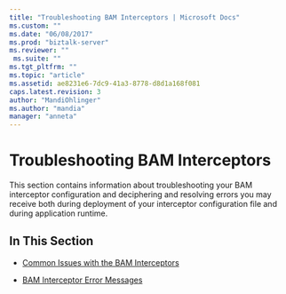 ```yaml
---
title: "Troubleshooting BAM Interceptors | Microsoft Docs"
ms.custom: ""
ms.date: "06/08/2017"
ms.prod: "biztalk-server"
ms.reviewer: ""
 ms.suite: ""
ms.tgt_pltfrm: ""
ms.topic: "article"
ms.assetid: ae8231e6-7dc9-41a3-8778-d8d1a168f081
caps.latest.revision: 3
author: "MandiOhlinger"
ms.author: "mandia"
manager: "anneta"
---
```

# Troubleshooting BAM Interceptors
This section contains information about troubleshooting your BAM interceptor configuration and deciphering and resolving errors you may receive both during deployment of your interceptor configuration file and during application runtime.  
  
## In This Section  
  
-   [Common Issues with the BAM Interceptors](../core/common-issues-with-the-bam-interceptors.md)  
  
-   [BAM Interceptor Error Messages](../core/bam-interceptor-error-messages.md)